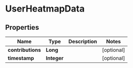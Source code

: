 
# UserHeatmapData

## Properties
Name | Type | Description | Notes
------------ | ------------- | ------------- | -------------
**contributions** | **Long** |  |  [optional]
**timestamp** | **Integer** |  |  [optional]



